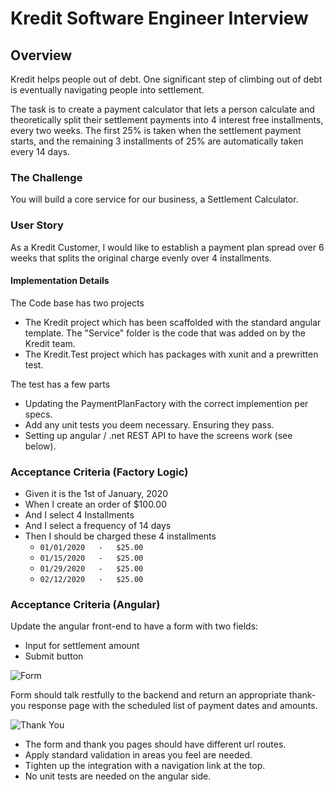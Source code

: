 # Kredit Software Engineer Interview

## Overview

Kredit helps people out of debt. One significant step of climbing out of debt is eventually navigating people into settlement. 

The task is to create a payment calculator that lets a person calculate and theoretically split their settlement payments into 4 interest free installments, every two weeks. The first 25% is taken when the settlement payment starts, and the remaining 3 installments of 25% are automatically taken every 14 days. 

### The Challenge

You will build a core service for our business, a Settlement Calculator. 

### User Story

As a Kredit Customer, I would like to establish a payment plan spread over 6 weeks that splits the original charge evenly over 4 installments.

#### Implementation Details

The Code base has two projects
- The Kredit project which has been scaffolded with the standard angular template. The "Service" folder is the code that was added on by the Kredit team.
- The Kredit.Test project which has packages with xunit and a prewritten test.

The test has a few parts
- Updating the PaymentPlanFactory with the correct implemention per specs.
- Add any unit tests you deem necessary. Ensuring they pass.
- Setting up angular / .net REST API to have the screens work (see below).

### Acceptance Criteria (Factory Logic)
- Given it is the 1st of January, 2020
- When I create an order of $100.00
- And I select 4 Installments
- And I select a frequency of 14 days
- Then I should be charged these 4 installments
  - `01/01/2020   -   $25.00`
  - `01/15/2020   -   $25.00`
  - `01/29/2020   -   $25.00`
  - `02/12/2020   -   $25.00`

### Acceptance Criteria (Angular)
Update the angular front-end to have a form with two fields:
- Input for settlement amount
- Submit button

![Form](https://github.com/kreditfinancial/kredit-interview/raw/master/assets/one.png)

Form should talk restfully to the backend and return an appropriate thank-you response page with the scheduled list of payment dates and amounts.

![Thank You](https://github.com/kreditfinancial/kredit-interview/raw/master/assets/two.png)

- The form and thank you pages should have different url routes.
- Apply standard validation in areas you feel are needed.
- Tighten up the integration with a navigation link at the top.
- No unit tests are needed on the angular side.